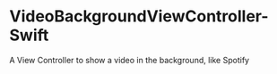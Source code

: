 # VideoBackgroundViewController-Swift
A View Controller to show a video in the background, like Spotify
